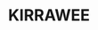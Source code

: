 ---
lastmod: '2025-04-06T06:05:20+00:00'
latitude: -34.061753
layout: suburb
longitude: 151.064329
postcode: '2232'
state: NSW
title: KIRRAWEE
url: /nsw/kirrawee/
---